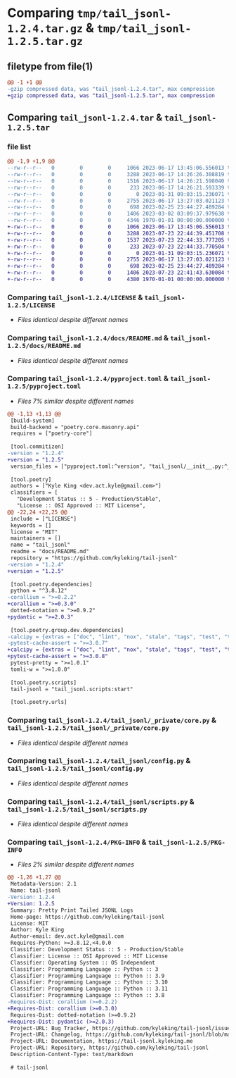 # Comparing `tmp/tail_jsonl-1.2.4.tar.gz` & `tmp/tail_jsonl-1.2.5.tar.gz`

## filetype from file(1)

```diff
@@ -1 +1 @@
-gzip compressed data, was "tail_jsonl-1.2.4.tar", max compression
+gzip compressed data, was "tail_jsonl-1.2.5.tar", max compression
```

## Comparing `tail_jsonl-1.2.4.tar` & `tail_jsonl-1.2.5.tar`

### file list

```diff
@@ -1,9 +1,9 @@
--rw-r--r--   0        0        0     1066 2023-06-17 13:45:06.556013 tail_jsonl-1.2.4/LICENSE
--rw-r--r--   0        0        0     3288 2023-06-17 14:26:26.308819 tail_jsonl-1.2.4/docs/README.md
--rw-r--r--   0        0        0     1516 2023-06-17 14:26:21.598040 tail_jsonl-1.2.4/pyproject.toml
--rw-r--r--   0        0        0      233 2023-06-17 14:26:21.593339 tail_jsonl-1.2.4/tail_jsonl/__init__.py
--rw-r--r--   0        0        0        0 2023-01-31 09:03:15.236071 tail_jsonl-1.2.4/tail_jsonl/_private/__init__.py
--rw-r--r--   0        0        0     2755 2023-06-17 13:27:03.021123 tail_jsonl-1.2.4/tail_jsonl/_private/core.py
--rw-r--r--   0        0        0      698 2023-02-25 23:44:27.489284 tail_jsonl-1.2.4/tail_jsonl/config.py
--rw-r--r--   0        0        0     1406 2023-03-02 03:09:37.979638 tail_jsonl-1.2.4/tail_jsonl/scripts.py
--rw-r--r--   0        0        0     4346 1970-01-01 00:00:00.000000 tail_jsonl-1.2.4/PKG-INFO
+-rw-r--r--   0        0        0     1066 2023-06-17 13:45:06.556013 tail_jsonl-1.2.5/LICENSE
+-rw-r--r--   0        0        0     3288 2023-07-23 22:44:39.451708 tail_jsonl-1.2.5/docs/README.md
+-rw-r--r--   0        0        0     1537 2023-07-23 22:44:33.777205 tail_jsonl-1.2.5/pyproject.toml
+-rw-r--r--   0        0        0      233 2023-07-23 22:44:33.770504 tail_jsonl-1.2.5/tail_jsonl/__init__.py
+-rw-r--r--   0        0        0        0 2023-01-31 09:03:15.236071 tail_jsonl-1.2.5/tail_jsonl/_private/__init__.py
+-rw-r--r--   0        0        0     2755 2023-06-17 13:27:03.021123 tail_jsonl-1.2.5/tail_jsonl/_private/core.py
+-rw-r--r--   0        0        0      698 2023-02-25 23:44:27.489284 tail_jsonl-1.2.5/tail_jsonl/config.py
+-rw-r--r--   0        0        0     1406 2023-07-23 22:41:43.630084 tail_jsonl-1.2.5/tail_jsonl/scripts.py
+-rw-r--r--   0        0        0     4380 1970-01-01 00:00:00.000000 tail_jsonl-1.2.5/PKG-INFO
```

### Comparing `tail_jsonl-1.2.4/LICENSE` & `tail_jsonl-1.2.5/LICENSE`

 * *Files identical despite different names*

### Comparing `tail_jsonl-1.2.4/docs/README.md` & `tail_jsonl-1.2.5/docs/README.md`

 * *Files identical despite different names*

### Comparing `tail_jsonl-1.2.4/pyproject.toml` & `tail_jsonl-1.2.5/pyproject.toml`

 * *Files 7% similar despite different names*

```diff
@@ -1,13 +1,13 @@
 [build-system]
 build-backend = "poetry.core.masonry.api"
 requires = ["poetry-core"]
 
 [tool.commitizen]
-version = "1.2.4"
+version = "1.2.5"
 version_files = ["pyproject.toml:^version", "tail_jsonl/__init__.py:^__version"]
 
 [tool.poetry]
 authors = ["Kyle King <dev.act.kyle@gmail.com>"]
 classifiers = [
   "Development Status :: 5 - Production/Stable",
   "License :: OSI Approved :: MIT License",
@@ -22,24 +22,25 @@
 include = ["LICENSE"]
 keywords = []
 license = "MIT"
 maintainers = []
 name = "tail_jsonl"
 readme = "docs/README.md"
 repository = "https://github.com/kyleking/tail-jsonl"
-version = "1.2.4"
+version = "1.2.5"
 
 [tool.poetry.dependencies]
 python = "^3.8.12"
-corallium = ">=0.2.2"
+corallium = ">=0.3.0"
 dotted-notation = ">=0.9.2"
+pydantic = ">=2.0.3"
 
 [tool.poetry.group.dev.dependencies]
-calcipy = {extras = ["doc", "lint", "nox", "stale", "tags", "test", "types"], version = ">=1.2.4"}
-pytest-cache-assert = ">=3.0.7"
+calcipy = {extras = ["doc", "lint", "nox", "stale", "tags", "test", "types"], version = ">=1.5.0"}
+pytest-cache-assert = ">=3.0.8"
 pytest-pretty = ">=1.0.1"
 tomli-w = ">=1.0.0"
 
 [tool.poetry.scripts]
 tail-jsonl = "tail_jsonl.scripts:start"
 
 [tool.poetry.urls]
```

### Comparing `tail_jsonl-1.2.4/tail_jsonl/_private/core.py` & `tail_jsonl-1.2.5/tail_jsonl/_private/core.py`

 * *Files identical despite different names*

### Comparing `tail_jsonl-1.2.4/tail_jsonl/config.py` & `tail_jsonl-1.2.5/tail_jsonl/config.py`

 * *Files identical despite different names*

### Comparing `tail_jsonl-1.2.4/tail_jsonl/scripts.py` & `tail_jsonl-1.2.5/tail_jsonl/scripts.py`

 * *Files identical despite different names*

### Comparing `tail_jsonl-1.2.4/PKG-INFO` & `tail_jsonl-1.2.5/PKG-INFO`

 * *Files 2% similar despite different names*

```diff
@@ -1,26 +1,27 @@
 Metadata-Version: 2.1
 Name: tail-jsonl
-Version: 1.2.4
+Version: 1.2.5
 Summary: Pretty Print Tailed JSONL Logs
 Home-page: https://github.com/kyleking/tail-jsonl
 License: MIT
 Author: Kyle King
 Author-email: dev.act.kyle@gmail.com
 Requires-Python: >=3.8.12,<4.0.0
 Classifier: Development Status :: 5 - Production/Stable
 Classifier: License :: OSI Approved :: MIT License
 Classifier: Operating System :: OS Independent
 Classifier: Programming Language :: Python :: 3
 Classifier: Programming Language :: Python :: 3.9
 Classifier: Programming Language :: Python :: 3.10
 Classifier: Programming Language :: Python :: 3.11
 Classifier: Programming Language :: Python :: 3.8
-Requires-Dist: corallium (>=0.2.2)
+Requires-Dist: corallium (>=0.3.0)
 Requires-Dist: dotted-notation (>=0.9.2)
+Requires-Dist: pydantic (>=2.0.3)
 Project-URL: Bug Tracker, https://github.com/kyleking/tail-jsonl/issues
 Project-URL: Changelog, https://github.com/kyleking/tail-jsonl/blob/main/docs/docs/CHANGELOG.md
 Project-URL: Documentation, https://tail-jsonl.kyleking.me
 Project-URL: Repository, https://github.com/kyleking/tail-jsonl
 Description-Content-Type: text/markdown
 
 # tail-jsonl
```

